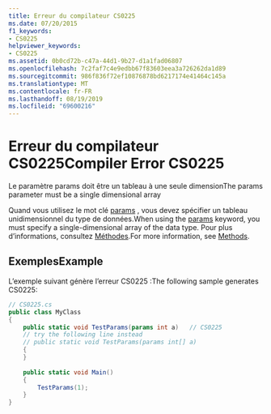 ```yaml
---
title: Erreur du compilateur CS0225
ms.date: 07/20/2015
f1_keywords:
- CS0225
helpviewer_keywords:
- CS0225
ms.assetid: 0b0cd72b-c47a-44d1-9b27-d1a1fad06807
ms.openlocfilehash: 7c2faf7c4e9edbb67f83603eea3a726262da1d89
ms.sourcegitcommit: 986f836f72ef10876878bd6217174e41464c145a
ms.translationtype: MT
ms.contentlocale: fr-FR
ms.lasthandoff: 08/19/2019
ms.locfileid: "69600216"
---
```

# <a name="compiler-error-cs0225"></a><span data-ttu-id="f09f7-102">Erreur du compilateur CS0225</span><span class="sxs-lookup"><span data-stu-id="f09f7-102">Compiler Error CS0225</span></span>
<span data-ttu-id="f09f7-103">Le paramètre params doit être un tableau à une seule dimension</span><span class="sxs-lookup"><span data-stu-id="f09f7-103">The params parameter must be a single dimensional array</span></span>  
  
 <span data-ttu-id="f09f7-104">Quand vous utilisez le mot clé [params](../language-reference/keywords/params.md) , vous devez spécifier un tableau unidimensionnel du type de données.</span><span class="sxs-lookup"><span data-stu-id="f09f7-104">When using the [params](../language-reference/keywords/params.md) keyword, you must specify a single-dimensional array of the data type.</span></span> <span data-ttu-id="f09f7-105">Pour plus d’informations, consultez [Méthodes](../programming-guide/classes-and-structs/methods.md).</span><span class="sxs-lookup"><span data-stu-id="f09f7-105">For more information, see [Methods](../programming-guide/classes-and-structs/methods.md).</span></span>  
  
## <a name="example"></a><span data-ttu-id="f09f7-106">Exemples</span><span class="sxs-lookup"><span data-stu-id="f09f7-106">Example</span></span>  
 <span data-ttu-id="f09f7-107">L’exemple suivant génère l’erreur CS0225 :</span><span class="sxs-lookup"><span data-stu-id="f09f7-107">The following sample generates CS0225:</span></span>  
  
```csharp  
// CS0225.cs  
public class MyClass  
{  
    public static void TestParams(params int a)   // CS0225  
    // try the following line instead  
    // public static void TestParams(params int[] a)  
    {  
    }  
  
    public static void Main()  
    {  
        TestParams(1);  
    }  
}  
```

